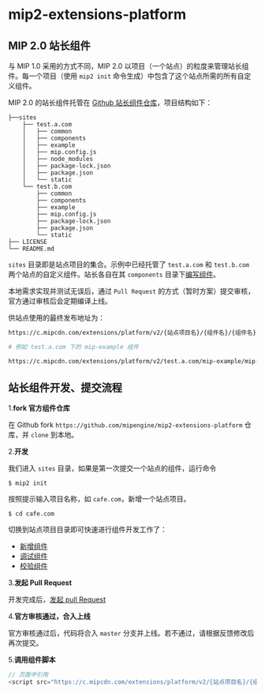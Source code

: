 # mip2-extensions-platform

## MIP 2.0 站长组件

与 MIP 1.0 采用的方式不同，MIP 2.0 以项目（一个站点）的粒度来管理站长组件。每一个项目（使用 `mip2 init` 命令生成）中包含了这个站点所需的所有自定义组件。

MIP 2.0 的站长组件托管在 [Github 站长组件仓库](https://github.com/mipengine/mip2-extensions-platform)，项目结构如下：

```
├──sites
    ├── test.a.com
    │   ├── common
    │   ├── components
    │   ├── example
    │   ├── mip.config.js
    │   ├── node_modules
    │   ├── package-lock.json
    │   ├── package.json
    │   └── static
    └── test.b.com
        ├── common
        ├── components
        ├── example
        ├── mip.config.js
        ├── package-lock.json
        ├── package.json
        └── static
├── LICENSE
└── README.md

```

`sites` 目录即是站点项目的集合。示例中已经托管了 `test.a.com` 和 `test.b.com` 两个站点的自定义组件。站长各自在其 `components` 目录下[编写组件](https://github.com/mipengine/mip2/blob/master/docs/cli/start-writing-first-mip.md#编写-mip-组件)。

本地需求实现并测试无误后，通过 `Pull Request` 的方式（暂时方案）提交审核，官方通过审核后会定期编译上线。

供站点使用的最终发布地址为：

```bash
https://c.mipcdn.com/extensions/platform/v2/{站点项目名}/{组件名}/{组件名}.js

# 例如 test.a.com 下的 mip-example 组件

https://c.mipcdn.com/extensions/platform/v2/test.a.com/mip-example/mip-example.js
```

## 站长组件开发、提交流程

1.**fork 官方组件仓库**

在 Github fork `https://github.com/mipengine/mip2-extensions-platform` 仓库，并 `clone` 到本地。

2.**开发**

我们进入 `sites` 目录，如果是第一次提交一个站点的组件，运行命令

```
$ mip2 init
```

按照提示输入项目名称，如 `cafe.com`，新增一个站点项目。

```
$ cd cafe.com
```
切换到站点项目目录即可快速进行组件开发工作了：

- [新增组件](https://github.com/mipengine/mip2/blob/master/docs/cli/start-writing-first-mip.md#2-新建一个自定义组件)
- [调试组件](https://github.com/mipengine/mip2/blob/master/docs/cli/component-testing.md)
- [校验组件](https://github.com/mipengine/mip2/blob/master/docs/cli/cli-usage.md#组件和页面校验)

3.**发起 Pull Request**

开发完成后，[发起 pull Request](https://help.github.com/articles/creating-a-pull-request-from-a-fork/)

4.**官方审核通过，合入上线**

官方审核通过后，代码将合入 `master` 分支并上线。若不通过，请根据反馈修改后再次提交。

5.**调用组件脚本**

```javascript
// 页面中引用
<script src="https://c.mipcdn.com/extensions/platform/v2/{站点项目名}/{组件名}/{组件名}.js"></script>
```

